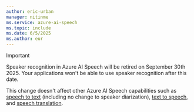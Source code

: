 ```yaml
---
author: eric-urban
manager: nitinme
ms.service: azure-ai-speech
ms.topic: include
ms.date: 6/5/2025
ms.author: eur
---
```


> [!IMPORTANT]
> Speaker recognition in Azure AI Speech will be retired on September 30th 2025. Your applications won't be able to use speaker recognition after this date.
> 
> This change doesn't affect other Azure AI Speech capabilities such as [speech to text](../speech-to-text.md) (including no change to speaker diarization), [text to speech](../text-to-speech.md), and [speech translation](../speech-translation.md). 
